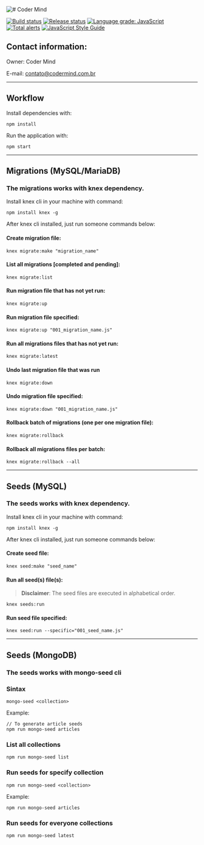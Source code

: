 ![# Coder Mind](https://i.imgur.com/IKPFcHr.png)

[![Build status](https://dev.azure.com/codermindproject/Coder%20Mind/_apis/build/status/Production/Master-production)](https://dev.azure.com/codermindproject/Coder%20Mind/_build/latest?definitionId=6)
[![Release status](https://vsrm.dev.azure.com/codermindproject/_apis/public/Release/badge/2cbdac35-45f6-4fc4-a511-54ecd832b244/3/3)](http://master.codermind.com.br)
[![Language grade: JavaScript](https://img.shields.io/lgtm/grade/javascript/g/coder-mind-project/master.svg?logo=lgtm&logoWidth=18)](https://lgtm.com/projects/g/coder-mind-project/master/context:javascript)
[![Total alerts](https://img.shields.io/lgtm/alerts/g/coder-mind-project/master.svg?logo=lgtm&logoWidth=18)](https://lgtm.com/projects/g/coder-mind-project/master/alerts/)
[![JavaScript Style Guide](https://cdn.rawgit.com/standard/standard/master/badge.svg)](https://github.com/standard/standard)

## Contact information:

Owner: Coder Mind

E-mail: contato@codermind.com.br

___


## Workflow

Install dependencies with:

`npm install`

Run the application with: 

`npm start`

___

## Migrations (MySQL/MariaDB)

### The migrations works with knex dependency.

Install knex cli in your machine with command: 

    npm install knex -g

After knex cli installed, just run someone commands below:

#### Create migration file:

    knex migrate:make "migration_name"

#### List all migrations [completed and pending]:

    knex migrate:list
    
#### Run migration file that has not yet run:

    knex migrate:up

#### Run migration file specified:

    knex migrate:up "001_migration_name.js"

#### Run all migrations files that has not yet run:

    knex migrate:latest
    
#### Undo last migration file that was run

    knex migrate:down
    
#### Undo migration file specified:

    knex migrate:down "001_migration_name.js"

#### Rollback batch of migrations (one per one migration file):

    knex migrate:rollback

#### Rollback all migrations files per batch:

    knex migrate:rollback --all

___


## Seeds (MySQL)

### The seeds works with knex dependency.

Install knex cli in your machine with command: 

    npm install knex -g

After knex cli installed, just run someone commands below:

#### Create seed file:

    knex seed:make "seed_name"
    
#### Run all seed(s) file(s):

> **Disclaimer**:  The seed files are executed in alphabetical order.

    knex seeds:run

#### Run seed file specified:

    knex seed:run --specific="001_seed_name.js"
___

## Seeds (MongoDB)

### The seeds works with mongo-seed cli

### Sintax

`mongo-seed <collection>`

Example:

    // To generate article seeds
    npm run mongo-seed articles

### List all collections

`npm run mongo-seed list`

### Run seeds for specify collection

`npm run mongo-seed <collection>`  

Example:

 `npm run mongo-seed articles`

### Run seeds for everyone collections

`npm run mongo-seed latest`


